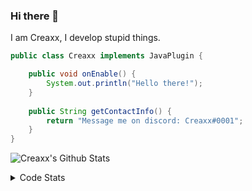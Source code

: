 ### Hi there 👋

I am Creaxx, I develop stupid things. 

```java
public class Creaxx implements JavaPlugin {

    public void onEnable() {
        System.out.println("Hello there!");
    }
    
    public String getContactInfo() {
        return "Message me on discord: Creaxx#0001";
    }
}
```

![Creaxx's Github Stats](https://github-readme-stats.vercel.app/api?username=CreaxxOG&show_icons=true&theme=dark&count_private=true)

<details>
  <summary>Code Stats</summary>

<!--START_SECTION:waka-->
![Code Time](http://img.shields.io/badge/Code%20Time-0%20secs-blue)

![Lines of code](https://img.shields.io/badge/From%20Hello%20World%20I%27ve%20Written-11%20Thousand%20lines%20of%20code-blue)

**🐱 My GitHub Data** 

> 🏆 160 Contributions in the Year 2022
 > 
> 📦 415.5 kB Used in GitHub's Storage 
 > 
> 🚫 Not Opted to Hire
 > 
> 📜 2 Public Repositories 
 > 
> 🔑 5 Private Repositories  
 > 
**I'm a Night 🦉** 

```text
🌞 Morning    13 commits     █░░░░░░░░░░░░░░░░░░░░░░░░   7.26% 
🌆 Daytime    51 commits     ███████░░░░░░░░░░░░░░░░░░   28.49% 
🌃 Evening    109 commits    ███████████████░░░░░░░░░░   60.89% 
🌙 Night      6 commits      ░░░░░░░░░░░░░░░░░░░░░░░░░   3.35%

```
📅 **I'm Most Productive on Monday** 

```text
Monday       34 commits     ████░░░░░░░░░░░░░░░░░░░░░   18.99% 
Tuesday      26 commits     ███░░░░░░░░░░░░░░░░░░░░░░   14.53% 
Wednesday    25 commits     ███░░░░░░░░░░░░░░░░░░░░░░   13.97% 
Thursday     23 commits     ███░░░░░░░░░░░░░░░░░░░░░░   12.85% 
Friday       24 commits     ███░░░░░░░░░░░░░░░░░░░░░░   13.41% 
Saturday     27 commits     ███░░░░░░░░░░░░░░░░░░░░░░   15.08% 
Sunday       20 commits     ██░░░░░░░░░░░░░░░░░░░░░░░   11.17%

```


📊 **This Week I Spent My Time On** 

```text
💬 Programming Languages: 
Java                     9 hrs 52 mins       █████████████████████░░░░   85.53% 
XML                      46 mins             █░░░░░░░░░░░░░░░░░░░░░░░░   6.69% 
Kotlin                   44 mins             █░░░░░░░░░░░░░░░░░░░░░░░░   6.41% 
YAML                     4 mins              ░░░░░░░░░░░░░░░░░░░░░░░░░   0.66% 
TypeScript               3 mins              ░░░░░░░░░░░░░░░░░░░░░░░░░   0.54%

🔥 Editors: 
IntelliJ                 11 hrs 32 mins      █████████████████████████   100.0%

```

**I Mostly Code in Java** 

```text
Java                     5 repos             █████████████████░░░░░░░░   71.43% 
EJS                      1 repo              ███░░░░░░░░░░░░░░░░░░░░░░   14.29% 
Kotlin                   1 repo              ███░░░░░░░░░░░░░░░░░░░░░░   14.29%

```



 Last Updated on 26/06/2022 02:20:21 UTC
<!--END_SECTION:waka-->
</details>
